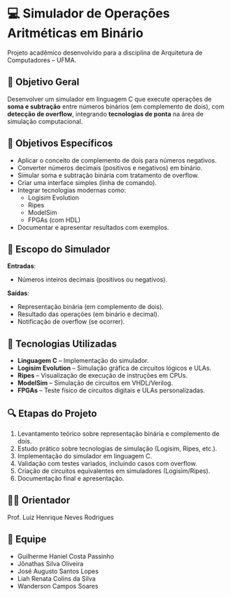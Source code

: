 # 💻 Simulador de Operações Aritméticas em Binário

Projeto acadêmico desenvolvido para a disciplina de Arquitetura de Computadores – UFMA.

## 🧠 Objetivo Geral

Desenvolver um simulador em linguagem C que execute operações de **soma e subtração** entre números binários (em complemento de dois), com **detecção de overflow**, integrando **tecnologias de ponta** na área de simulação computacional.

## 🎯 Objetivos Específicos

- Aplicar o conceito de complemento de dois para números negativos.
- Converter números decimais (positivos e negativos) em binário.
- Simular soma e subtração binária com tratamento de overflow.
- Criar uma interface simples (linha de comando).
- Integrar tecnologias modernas como:
  - Logisim Evolution
  - Ripes
  - ModelSim
  - FPGAs (com HDL)
- Documentar e apresentar resultados com exemplos.

## 📌 Escopo do Simulador

**Entradas**:
- Números inteiros decimais (positivos ou negativos).

**Saídas**:
- Representação binária (em complemento de dois).
- Resultado das operações (em binário e decimal).
- Notificação de overflow (se ocorrer).

## 🚀 Tecnologias Utilizadas

- **Linguagem C** – Implementação do simulador.
- **Logisim Evolution** – Simulação gráfica de circuitos lógicos e ULAs.
- **Ripes** – Visualização de execução de instruções em CPUs.
- **ModelSim** – Simulação de circuitos em VHDL/Verilog.
- **FPGAs** – Teste físico de circuitos digitais e ULAs personalizadas.

## 🔍 Etapas do Projeto

1. Levantamento teórico sobre representação binária e complemento de dois.
2. Estudo prático sobre tecnologias de simulação (Logisim, Ripes, etc.).
3. Implementação do simulador em linguagem C.
4. Validação com testes variados, incluindo casos com overflow.
5. Criação de circuitos equivalentes em simuladores (Logisim/Ripes).
6. Documentação final e apresentação.

## 👨‍🏫 Orientador
Prof. Luiz Henrique Neves Rodrigues

## 👥 Equipe
- Guilherme Haniel Costa Passinho
- Jônathas Silva Oliveira
- José Augusto Santos Lopes
- Liah Renata Colins da Silva
- Wanderson Campos Soares
